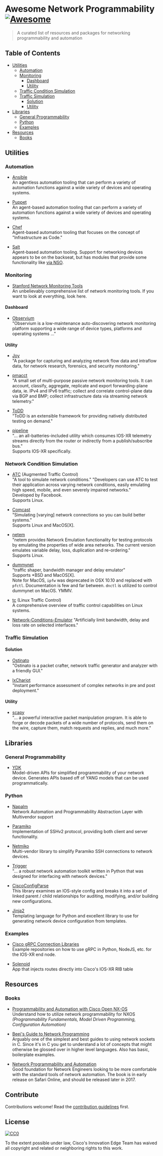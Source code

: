 # Awesome Network Programmability [![Awesome](https://cdn.rawgit.com/sindresorhus/awesome/d7305f38d29fed78fa85652e3a63e154dd8e8829/media/badge.svg)](https://github.com/sindresorhus/awesome)

> A curated list of resources and packages for networking programmability and automation


## Table of Contents

- [Utilities](#utilities)
  - [Automation](#automation)
  - [Monitoring](#monitoring)
    - [Dashboard](#dashboard)
    - [Utility](#utility)
  - [Traffic Condition Simulation](#traffic-condition-simulation)
  - [Traffic Simulation](#traffic-simulation)
    - [Solution](#solution)
    - [Utility](#utility)
- [Libraries](#libraries)
  - [General Programmability](#general-programmability)
  - [Python](#python)
  - [Examples](#examples)
- [Resources](#resources)
  - [Books](#books)

## Utilities

### Automation
- [Ansible](https://docs.ansible.com)  
An agentless automation tooling that can perform a variety of automation functions against a wide variety of devices and operating systems.

- [Puppet](https://docs.puppet.com)  
An agent-based automation tooling that can perform a variety of automation functions against a wide variety of devices and operating systems.

- [Chef](https://docs.chef.io/chef_overview.html)  
Agent-based automation tooling that focuses on the concept of "Infrastructure as Code."

- [Salt](https://docs.saltstack.com/en/latest/)  
Agent-based automation tooling. Support for networking devices appears to be on the backseat, but has modules that provide some functionality like [via NSO](https://docs.saltstack.com/en/latest/ref/proxy/all/salt.proxy.cisconso.html).

### Monitoring

- [Stanford Network Monitoring Tools](https://www.slac.stanford.edu/xorg/nmtf/nmtf-tools.html)  
An unbelievably comprehensive list of network monitoring tools. If you want to look at everything, look here.

#### Dashboard
- [Observium](http://www.observium.org)  
"Observium is a low-maintenance auto-discovering network monitoring platform supporting a wide range of device types, platforms and operating systems ..."

#### Utility
- [Joy](https://github.com/cisco/joy)  
"A package for capturing and analyzing network flow data and intraflow data, for network research, forensics, and security monitoring."

- [pmacct](http://www.pmacct.net)  
"A small set of multi-purpose passive network monitoring tools. It can account, classify, aggregate, replicate and export forwarding-plane data, ie. IPv4 and IPv6 traffic; collect and correlate control-plane data via BGP and BMP; collect infrastructure data via streaming network telemetry."

- [ToDD](https://github.com/toddproject/todd)  
"ToDD is an extensible framework for providing natively distributed testing on demand."

- [pipeline](https://github.com/cisco/bigmuddy-network-telemetry-pipeline)  
"... an all-batteries-included utility which consumes IOS-XR telemetry streams directly from the router or indirectly from a publish/subscribe bus."  
Supports IOS-XR specifically.

### Network Condition Simulation

- [ATC](http://facebook.github.io/augmented-traffic-control/) (Augmented Traffic Control)  
"A tool to simulate network conditions." "Developers can use ATC to test their application across varying network conditions, easily emulating high speed, mobile, and even severely impaired networks."  
Developed by Facebook.  
Supports Linux.

- [Comcast](https://github.com/tylertreat/Comcast)  
"Simulating [varying] network connections so you can build better systems."  
Supports Linux and MacOS[X].

- [netem](https://wiki.linuxfoundation.org/networking/netem)  
"netem provides Network Emulation functionality for testing protocols by emulating the properties of wide area networks. The current version emulates variable delay, loss, duplication and re-ordering."  
Supports Linux.

- [dummynet](http://info.iet.unipi.it/~luigi/dummynet/)  
"traffic shaper, bandwidth manager and delay emulator"  
Supports \*BSD and MacOS[X].  
Note for MacOS, ```ipfw``` was deprecated in OSX 10.10 and replaced with ```pfctl```. Documentation is few and far between. ```dnctl``` is utilized to control dummynet on MacOS. YMMV.

- [tc](http://tldp.org/HOWTO/Traffic-Control-HOWTO/intro.html) (Linux Traffic Control)  
A comprehensive overview of traffic control capabilities on Linux systems.

- [Network-Conditions-Emulator](https://github.com/marty90/Network-Conditions-Emulator)
"Artificially limit bandwidth, delay and loss rate on selected interfaces."

### Traffic Simulation

#### Solution

- [Ostinato](http://ostinato.org/)  
"Ostinato is a packet crafter, network traffic generator and analyzer with a friendly GUI."

- [IxChariot](https://www.ixiacom.com/products/ixchariot)  
"Instant performance assessment of complex networks in pre and post deployment."

#### Utility

- [scapy](http://secdev.org/projects/scapy/)  
"... a powerful interactive packet manipulation program. It is able to forge or decode packets of a wide number of protocols, send them on the wire, capture them, match requests and replies, and much more."

## Libraries

### General Programmability

- [YDK](https://developer.cisco.com/site/ydk/)  
Model-driven APIs for simplified programmability of your network device. Generates APIs based off of YANG models that can be used programmatically.

### Python

- [Napalm](https://github.com/napalm-automation/napalm)  
Network Automation and Programmability Abstraction Layer with Multivendor support

- [Paramiko](http://www.paramiko.org/)  
Implementation of SSHv2 protocol, providing both client and server functionality.

- [Netmiko](https://github.com/ktbyers/netmiko)  
Multi-vendor library to simplify Paramiko SSH connections to network devices.

- [Trigger](https://github.com/trigger/trigger)  
"... a robust network automation toolkit written in Python that was designed for interfacing with network devices."

- [CiscoConfigParse](http://www.pennington.net/py/ciscoconfparse/)  
This library examines an IOS-style config and breaks it into a set of linked parent / child relationships for auditing, modifying, and/or building new configurations.

- [Jinja2](http://jinja.pocoo.org/docs/2.9/)  
Templating language for Python and excellent library to use for generating network device configuration from templates.

### Examples
- [Cisco gRPC Connection Libraries](https://github.com/cisco-grpc-connection-libs)  
Example repositories on how to use gRPC in Python, NodeJS, etc. for the IOS-XR end node.

- [Solenoid](https://github.com/ios-xr/Solenoid)  
App that injects routes directly into Cisco's IOS-XR RIB table

## Resources

### Books
- [Programmability and Automation with Cisco Open NX-OS](http://www.cisco.com/c/dam/en/us/td/docs/switches/datacenter/nexus9000/sw/open_nxos/programmability/guide/Programmability_Open_NX-OS.pdf)  
Understand how to utilize network programmability for NXOS *(Programmability Fundamentals, Model Driven Programming, Configuration Automation)*

- [Beej's Guide to Network Programming](http://beej.us/guide/bgnet/)  
Arguably one of the simplest and best guides to using network sockets in C. Since it's in C you get to understand a lot of concepts that might otherwise be glossed over in higher level languages. Also has basic, boilerplate examples.

- [Network Programmability and Automation](http://shop.oreilly.com/product/0636920042082.do)   
Good foundation for Network Engineers looking to be more comfortable with the standard tools of network automation. The book is in early release on Safari Online, and should be released later in 2017.

## Contribute

Contributions welcome! Read the [contribution guidelines](contributing.md) first.


## License

[![CC0](http://mirrors.creativecommons.org/presskit/buttons/88x31/svg/cc-zero.svg)](http://creativecommons.org/publicdomain/zero/1.0)

To the extent possible under law, Cisco's Innovation Edge Team has waived all copyright and
related or neighboring rights to this work.
